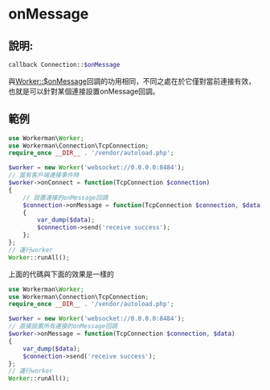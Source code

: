 # onMessage
## 說明:
```php
callback Connection::$onMessage
```

與[Worker::$onMessage](../worker/on-message.md)回調的功用相同，不同之處在於它僅對當前連接有效，也就是可以針對某個連接設置onMessage回調。

## 範例

```php
use Workerman\Worker;
use Workerman\Connection\TcpConnection;
require_once __DIR__ . '/vendor/autoload.php';

$worker = new Worker('websocket://0.0.0.0:8484');
// 當有客戶端連接事件時
$worker->onConnect = function(TcpConnection $connection)
{
    // 設置連接的onMessage回調
    $connection->onMessage = function(TcpConnection $connection, $data)
    {
        var_dump($data);
        $connection->send('receive success');
    };
};
// 運行worker
Worker::runAll();
```

上面的代碼與下面的效果是一樣的

```php
use Workerman\Worker;
use Workerman\Connection\TcpConnection;
require_once __DIR__ . '/vendor/autoload.php';

$worker = new Worker('websocket://0.0.0.0:8484');
// 直接設置所有連接的onMessage回調
$worker->onMessage = function(TcpConnection $connection, $data)
{
    var_dump($data);
    $connection->send('receive success');
};
// 運行worker
Worker::runAll();
```
